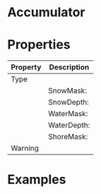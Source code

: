 # Accumulator


# Properties


| Property | Description| 
| -------- | -----------|
| Type |  |
| | SnowMask: <desc> |
| | SnowDepth: <desc> |
| | WaterMask: <desc> |
| | WaterDepth: <desc> |
| | ShoreMask: <desc> |
| Warning |  |




# Examples
